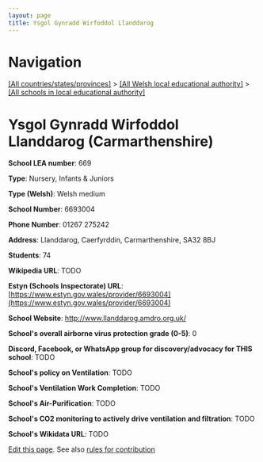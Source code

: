 ```yaml
---
layout: page
title: Ysgol Gynradd Wirfoddol Llanddarog
---
```

# Navigation

[[All countries/states/provinces]](../../..) > [[All Welsh local educational authority]](../..) > [[All schools in local educational authority]](..)

# Ysgol Gynradd Wirfoddol Llanddarog (Carmarthenshire)

**School LEA number**: 669

**Type**: Nursery, Infants & Juniors

**Type (Welsh)**: Welsh medium

**School Number**: 6693004

**Phone Number**: 01267 275242

**Address**: Llanddarog, Caerfyrddin, Carmarthenshire, SA32 8BJ

**Students**: 74

**Wikipedia URL**: TODO

**Estyn (Schools Inspectorate) URL**: [https://www.estyn.gov.wales/provider/6693004](https://www.estyn.gov.wales/provider/6693004)

**School Website**: http://www.llanddarog.amdro.org.uk/

**School's overall airborne virus protection grade (0-5)**: 0

**Discord, Facebook, or WhatsApp group for discovery/advocacy for THIS school**: TODO

**School's policy on Ventilation**: TODO

**School's Ventilation Work Completion**: TODO

**School's Air-Purification**: TODO

**School's CO2 monitoring to actively drive ventilation and filtration**: TODO

**School's Wikidata URL**: TODO




[Edit this page](https://github.com/ventilate-schools/Wales/edit/prif/./Carmarthenshire/Ysgol_Gynradd_Wirfoddol_Llanddarog.md). See also [rules for contribution](../../../contribution-rules/)